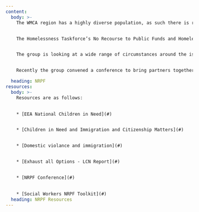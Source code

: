 ```yaml
---
content:
  body: >-
    The WMCA region has a highly diverse population, as such there is recognition of the need to understand and address the range of specific experiences and causes of homelessness for non-UK nationals who have no recourse or restricted eligibility to public funds. 


    The Homelessness Taskforce’s No Recourse to Public Funds and Homelessness Task Group is working with a wide range of partners to lead the contribution to and promotion of designing out homelessness for individuals and families that have no recourse or restricted eligibility to public funds in the WMCA region. 


    The group is looking at a wide range of circumstances around the issue of no recourse and restricted eligibility to public funds and the impact specifically on homelessness, including individuals and families that may have this as a specified visa condition, as well as those who are undocumented and living in the region.


    Recently the group convened a conference to bring partners together to share practice and to consider the government’s new rough sleeping strategy and what it would mean in practice to  ‘exhaust all options’ for those with no recourse to public funds experiencing homelessness. 

  heading: NRPF
resources:
  body: >-
    Resources are as follows: 
    

    * [EEA National Children in Need](#)


    * [Children in Need and Immigration and Citizenship Matters](#)


    * [Domestic violance and immigration](#)


    * [Exhaust all Options - LCN Report](#)


    * [NRPF Conference](#)
    

    * [Social Workers NRPF Toolkit](#)
  heading: NRPF Resources
---
```

